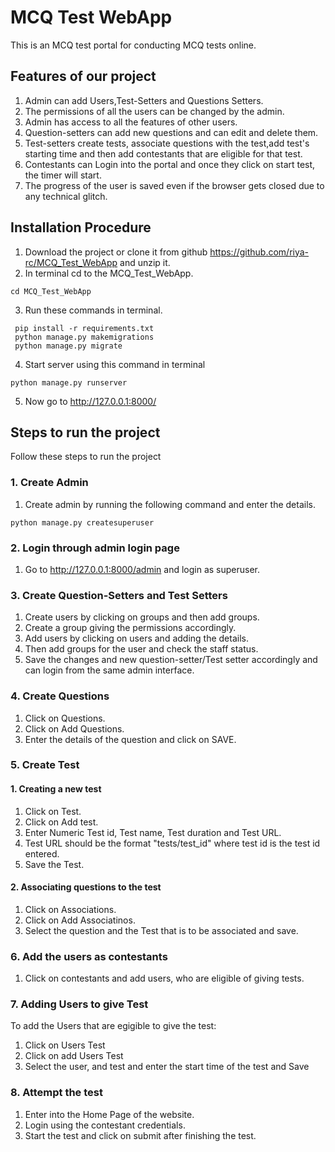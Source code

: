 # MCQ Test WebApp
This is an MCQ test portal for conducting MCQ tests online.

## Features of our project

1. Admin can add Users,Test-Setters and Questions Setters. 
2. The permissions of all the users can be changed by the admin.
3. Admin has access to all the features of other users.
4. Question-setters can add new questions and can edit and delete them.
5. Test-setters create tests, associate questions with the test,add test's starting time and then add contestants that are eligible for that test.
6. Contestants can Login into the portal and once they click on start test, the timer will start.
7. The progress of the user is saved even if the browser gets closed due to any technical glitch.

## Installation Procedure

1. Download the project or clone it from github https://github.com/riya-rc/MCQ_Test_WebApp and unzip it.
2. In terminal cd to the MCQ_Test_WebApp.
```
cd MCQ_Test_WebApp
```
3. Run these commands in terminal.
```
 pip install -r requirements.txt
 python manage.py makemigrations
 python manage.py migrate
 ```
 
4. Start server using this command in terminal 
```
python manage.py runserver
```
5. Now go to http://127.0.0.1:8000/ 

## Steps to run the project
Follow these steps to run the project

### 1. Create Admin
1. Create admin by running the following command and enter the details.
```
python manage.py createsuperuser
```

### 2. Login through admin login page
1. Go to http://127.0.0.1:8000/admin and login as superuser.

### 3. Create Question-Setters and Test Setters

1. Create users by clicking on groups and then add groups.
2. Create a group giving the permissions accordingly.
3. Add users by clicking on users and adding the details.
4. Then add groups for the user and check the staff status.
6. Save the changes and new question-setter/Test setter accordingly and can login from the same admin interface.

### 4. Create Questions

1. Click on Questions.
2. Click on Add Questions.
3. Enter the details of the question and click on SAVE.

### 5. Create Test

#### 1. Creating a new test

1. Click on Test.
2. Click on Add test.
3. Enter Numeric Test id, Test name, Test duration and Test URL.
4. Test URL should be the format "tests/test_id" where test id is the test id entered.
5. Save the Test.

#### 2. Associating questions to the test

1. Click on Associations.
2. Click on Add Associatinos.
3. Select the question and the Test that is to be associated and save.

### 6. Add the users as contestants

1. Click on contestants and add users, who are eligible of giving tests.

### 7. Adding Users to give Test

To add the Users that are egigible to give the test:

1. Click on Users Test
2. Click on add Users Test 
3. Select the user, and test and enter the start time of the test and Save  

### 8. Attempt the test

1. Enter into the Home Page of the website.
2. Login using the contestant credentials.
3. Start the test and click on submit after finishing the test.
